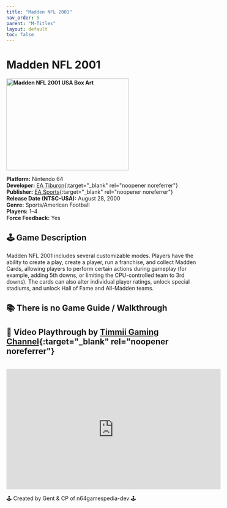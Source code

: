 ```yaml
---
title: "Madden NFL 2001"
nav_order: 5
parent: "M-Titles"
layout: default
toc: false
---
```


# Madden NFL 2001

<b>
<img src="https://images.launchbox-app.com/1e76ed40-d747-484f-be74-b9e2a65bc9b8.jpg" alt="Madden NFL 2001 USA Box Art" width="320" height="240" />
</b>

**Platform:** Nintendo 64  
**Developer:** [EA Tiburon](https://en.wikipedia.org/wiki/EA_Tiburon){:target="_blank" rel="noopener noreferrer"}  
**Publisher:** [EA Sports](https://en.wikipedia.org/wiki/EA_Sports){:target="_blank" rel="noopener noreferrer"}  
**Release Date (NTSC-USA):** August 28, 2000  
**Genre:** Sports/American Football  
**Players:** 1–4  
**Force Feedback:** Yes  

## 🕹️ Game Description
Madden NFL 2001 includes several customizable modes. Players have the ability to create a play, create a player, run a franchise, and collect Madden Cards, allowing players to perform certain actions during gameplay (for example, adding 5th downs, or limiting the CPU-controlled team to 3rd downs). The cards can also alter individual player ratings, unlock special stadiums, and unlock Hall of Fame and All-Madden teams.

## 📚 There is no Game Guide / Walkthrough

## 🎥 Video Playthrough by [Timmii Gaming Channel](https://www.youtube.com/channel/UCL4jyHoImT2rQxJq3Eo4_dQ){:target="_blank" rel="noopener noreferrer"}
<br />  
<iframe width="560" height="315" src="https://www.youtube.com/embed/xn_4pVMmQ3M" title="Madden NFL 2001 Gameplay" frameborder="0" allowfullscreen></iframe>

🕹️ Created by Gent & CP of n64gamespedia-dev 🕹️  
<!-- Vault Format: n64gamespedia-dev -->  
<!-- Protocol Source: _vault-specs/format-protocol.md -->
